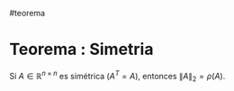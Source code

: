 #teorema
# Teorema : Simetria 

Si $A \in \mathbb{R}^{n \times n}$ es simétrica ($A^T = A$), entonces $\|A\|_2 = \rho(A)$.
